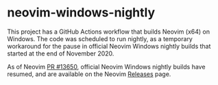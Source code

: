 # neovim-windows-nightly

This project has a GitHub Actions workflow that builds Neovim (x64) on Windows.
The code was scheduled to run nightly, as a temporary workaround for the pause
in official Neovim Windows nightly builds that started at the end of November
2020.

As of Neovim [PR #13650](https://github.com/neovim/neovim/pull/13650), official
Neovim Windows nightly builds have resumed, and are available on the  Neovim
[Releases](https://github.com/neovim/neovim/releases) page.
